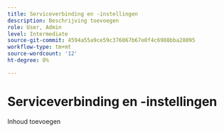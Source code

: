 ```yaml
---
title: Serviceverbinding en -instellingen
description: Beschrijving toevoegen
role: User, Admin
level: Intermediate
source-git-commit: 4594a55a9ce59c376067b67e0f4c6988bba28095
workflow-type: tm+mt
source-wordcount: '12'
ht-degree: 0%

---
```


# Serviceverbinding en -instellingen

Inhoud toevoegen

